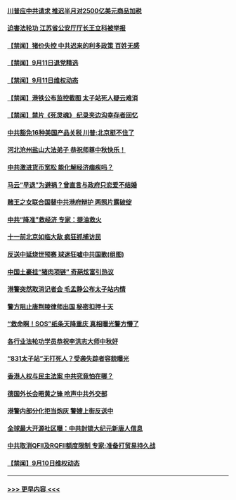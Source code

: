 #### [川普应中共请求 推迟半月对2500亿美元商品加税](../pages/prog204/a102663018.md?t=09120155) 
#### [迫害法轮功 江苏省公安厅厅长王立科被举报](../pages/prog204/a102663011.md?t=09120155) 
#### [【禁闻】猪价失控 中共迟来的利多政策 百姓无感](../pages/prog204/a102662983.md?t=09120155) 
#### [【禁闻】9月11日退党精选](../pages/prog204/a102662933.md?t=09120155) 
#### [【禁闻】9月11日维权动态](../pages/prog204/a102662919.md?t=09120155) 
#### [【禁闻】港铁公布监控截图 太子站死人疑云难消](../pages/prog204/a102662861.md?t=09120155) 
#### [【禁闻】禁片《死灵魂》 纪录夹边沟幸存者回忆](../pages/prog204/a102662839.md?t=09120155) 
#### [中共豁免16种美国产品关税 川普:北京挺不住了](../pages/prog204/a102662691.md?t=09120155) 
#### [河北沧州盐山大法弟子 恭祝师尊中秋快乐！](../pages/prog204/a102662710.md?t=09120155) 
#### [中共激进货币宽松 能化解经济痼疾吗？](../pages/prog204/a102662609.md?t=09120155) 
#### [马云“早退”为避祸？曾直言与政府只恋爱不结婚](../pages/prog204/a102662421.md?t=09120155) 
#### [赌王之女联合国替中共港府辩护 两照片露破绽](../pages/prog204/a102662551.md?t=09120155) 
#### [中共“降准”救经济 专家：提油救火](../pages/prog204/a102662523.md?t=09120155) 
#### [十一前北京如临大敌 疯狂抓捕访民](../pages/prog204/a102662535.md?t=09120155) 
#### [反送中延烧世预赛 球迷狂嘘中共国歌(组图)](../pages/prog204/a102662480.md?t=09120155) 
#### [中国土豪挂“猪肉项链” 奇葩炫富引热议](../pages/prog204/a102662465.md?t=09120155) 
#### [港警突然取消记者会 毛孟静公布太子站内情](../pages/prog204/a102662530.md?t=09120155) 
#### [警方阻止唐荆陵律师出国 秘密扣押十天](../pages/prog204/a102662493.md?t=09120155) 
#### [“救命啊！SOS”纸条天降重庆 真相曝光警方懵了](../pages/prog204/a102662437.md?t=09120155) 
#### [各行业法轮功学员恭祝李洪志大师中秋好](../pages/prog204/a102662403.md?t=09120155) 
#### [“831太子站”无打死人？受袭失踪者容貌曝光](../pages/prog204/a102662349.md?t=09120155) 
#### [香港人权与民主法案 中共究竟怕在哪？](../pages/prog204/a102662352.md?t=09120155) 
#### [德国外长会晤黄之锋 呛声中共外交部](../pages/prog204/a102662338.md?t=09120155) 
#### [港警内部分化拒当炮灰 警嫂上街反送中](../pages/prog204/a102662324.md?t=09120155) 
#### [全球最大开源社区曝：中共封锁大纪元新唐人信息](../pages/prog204/a102662263.md?t=09120155) 
#### [中共取消QFII及RQFII额度限制 专家:准备打贸易持久战](../pages/prog204/a102662113.md?t=09120155) 
#### [【禁闻】9月10日维权动态](../pages/prog204/a102662201.md?t=09120155) 

----
#### [ >>> 更早内容 <<< ](../indexes/prog204-earlier.md)

